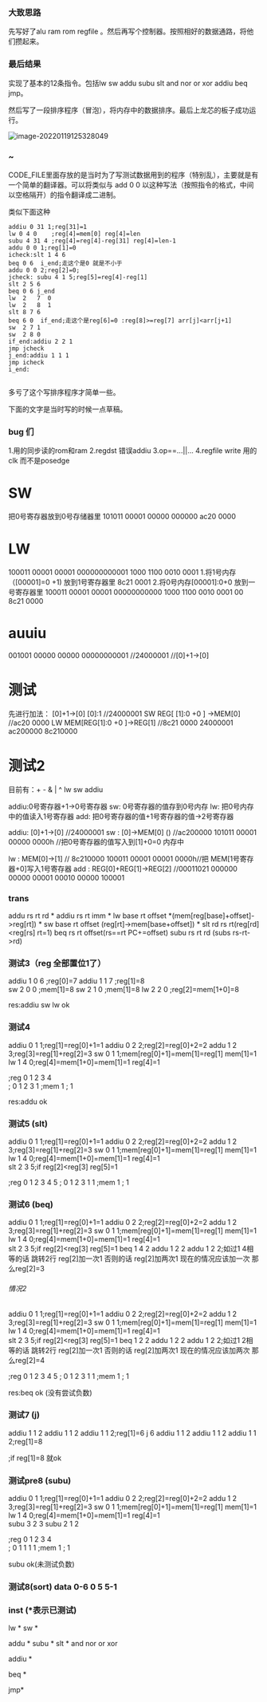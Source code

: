 ### 大致思路

先写好了alu ram rom regfile 。然后再写个控制器。按照相好的数据通路，将他们攒起来。

### 最后结果

实现了基本的12条指令。包括lw sw addu subu slt and nor or xor addiu beq jmp。

然后写了一段排序程序（冒泡），将内存中的数据排序。最后上龙芯的板子成功运行。

![image-20220119125328049](cpu_上版.png)

### ~

CODE_FILE里面存放的是当时为了写测试数据用到的程序（特别乱），主要就是有一个简单的翻译器。可以将类似与 add 0 0 以这种写法（按照指令的格式，中间以空格隔开）的指令翻译成二进制。

类似下面这种

~~~
addiu 0 31 1;reg[31]=1
lw 0 4 0    ;reg[4]=mem[0] reg[4]=len
subu 4 31 4 ;reg[4]=reg[4]-reg[31] reg[4]=len-1
addu 0 0 1;reg[1]=0
icheck:slt 1 4 6
beq 0 6  i_end;走这个是0 就是不小于
addu 0 0 2;reg[2]=0;
jcheck: subu 4 1 5;reg[5]=reg[4]-reg[1]
slt 2 5 6
beq 0 6 j_end
lw  2   7  0
lw  2   8  1
slt 8 7 6
beq 6 0  if_end;走这个是reg[6]=0 :reg[8]>=reg[7] arr[j]<arr[j+1]
sw  2 7 1
sw  2 8 0
if_end:addiu 2 2 1
jmp jcheck
j_end:addiu 1 1 1
jmp icheck
i_end:


~~~

多亏了这个写排序程序才简单一些。

下面的文字是当时写的时候一点草稿。

### bug 们

1.用的同步读的rom和ram
2.regdst 错误addiu
3.op==...||...
4.regfile write 用的clk 而不是posedge 


# SW
把0号寄存器放到0号存储器里
101011 00001 00000 000000
ac20 0000

# LW
100011 00001 00001 000000000001
1000 1100  0010 0001 
1.将1号内存（[00001]=0 +1) 放到1号寄存器里
8c21 0001
2.将0号内存[00001]:0+0 放到一号寄存器里
100011 00001 00001 00000000000
1000 1100 0010 0001 00
8c21 0000 
# auuiu
001001 00000 00000 00000000001
//24000001
//[0]+1->[0]

# 测试
先进行加法： [0]+1->[0] [0]:1     //24000001
SW          REG[ [1]:0 +0 ] ->MEM[0] //ac20 0000
LW          MEM[REG[1]:0 +0 ]->REG[1] //8c21 0000 
24000001 ac200000 8c210000 


# 测试2
目前有：+ - & | ^        lw sw            addiu 

addiu:0号寄存器+1->0号寄存器
sw:   0号寄存器的值存到0号内存
lw:   把0号内存中的值读入1号寄存器
add:  把0号寄存器的值+1号寄存器的值->2号寄存器

addiu: [0]+1->[0]    //24000001
sw   : [0]->MEM[0]  ()    //ac200000      101011  00001  00000 0000h //把0号寄存器的值写入到[1]+0=0 内存中

lw   : MEM[0]->[1]      //   8c210000             100011  00001  00001 0000h//把  MEM[1号寄存器+0]写入1号寄存器
add  : REG[0]+REG[1]->REG[2]  //00011021          000000 00000 00001 00010 00000 100001
### trans
addu rs rt rd *
addiu rs rt imm *
lw base rt offset *(mem[reg[base]+offset]->reg[rt]) *
sw base rt offset (reg[rt]->mem[base+offset]) *
slt rd rs rt(reg[rd]<reg[rs] rt=1)
beq rs rt offset(rs==rt PC+=offset)
subu rs rt rd (subs rs-rt->rd)
### 测试3（reg 全部置位1了）
addiu 1 0 6  ;reg[0]=7
addiu 1 1 7  ;reg[1]=8  
sw 2  0  0   ;mem[1]=8
sw 2 1 0     ;mem[1]=8
lw  2  2 0   ;reg[2]=mem[1+0]=8

res:addiu sw lw ok

### 测试4
addiu 0 1 1;reg[1]=reg[0]+1=1
addiu 0 2 2;reg[2]=reg[0]+2=2
addu 1 2 3;reg[3]=reg[1]+reg[2]=3
sw  0  1 1;mem[reg[0]+1]=mem[1]=reg[1]  mem[1]=1
lw  1  4  0;reg[4]=mem[1+0]=mem[1]=1 reg[4]=1    

;reg 0 1 2 3 4  
;    0 1 2 3 1 
;mem 1 
;    1  

res:addu ok

### 测试5 (slt)
addiu 0 1 1;reg[1]=reg[0]+1=1
addiu 0 2 2;reg[2]=reg[0]+2=2
addu 1 2 3;reg[3]=reg[1]+reg[2]=3
sw  0  1 1;mem[reg[0]+1]=mem[1]=reg[1]  mem[1]=1
lw  1  4  0;reg[4]=mem[1+0]=mem[1]=1 reg[4]=1  
slt 2 3 5;if reg[2]<reg[3] reg[5]=1

;reg 0 1 2 3 4 5
;    0 1 2 3 1 1
;mem 1 
;    1  

### 测试6 (beq)
addiu 0 1 1;reg[1]=reg[0]+1=1
addiu 0 2 2;reg[2]=reg[0]+2=2
addu 1 2 3;reg[3]=reg[1]+reg[2]=3
sw  0  1 1;mem[reg[0]+1]=mem[1]=reg[1]  mem[1]=1
lw  1  4  0;reg[4]=mem[1+0]=mem[1]=1 reg[4]=1  
slt 2 3 5;if reg[2]<reg[3] reg[5]=1
beq 1 4 2
addu 1 2 2
addu 1 2 2;如过1 4相等的话 跳转2行 reg[2]加一次1 否则的话 reg[2]加两次1  现在的情况应该加一次 那么reg[2]=3

###### 情况2
addiu 0 1 1;reg[1]=reg[0]+1=1
addiu 0 2 2;reg[2]=reg[0]+2=2
addu 1 2 3;reg[3]=reg[1]+reg[2]=3
sw  0  1 1;mem[reg[0]+1]=mem[1]=reg[1]  mem[1]=1
lw  1  4  0;reg[4]=mem[1+0]=mem[1]=1 reg[4]=1  
slt 2 3 5;if reg[2]<reg[3] reg[5]=1
beq 1 2 2
addu 1 2 2
addu 1 2 2;如过1 2相等的话 跳转2行 reg[2]加一次1 否则的话 reg[2]加两次1  现在的情况应该加两次 那么reg[2]=4


;reg 0 1 2 3 4 5
;    0 1 2 3 1 1
;mem 1 
;    1  

res:beq ok (没有尝试负数)


### 测试7 (j)
addiu 1 1 2
addiu 1 1 2
addiu 1 1 2;reg[1]=6
j 6
addiu 1 1 2
addiu 1 1 2
addiu 1 1 2;reg[1]=8


;if reg[1]=8 就ok



### 测试pre8 (subu)

addiu 0 1 1;reg[1]=reg[0]+1=1
addiu 0 2 2;reg[2]=reg[0]+2=2
addu 1 2 3;reg[3]=reg[1]+reg[2]=3
sw  0  1 1;mem[reg[0]+1]=mem[1]=reg[1]  mem[1]=1
lw  1  4  0;reg[4]=mem[1+0]=mem[1]=1 reg[4]=1    
subu 3 2 3 
subu 2 1 2

;reg 0 1 2 3 4  
;    0 1 1 1 1 
;mem 1 
;    1 

subu ok(未测试负数)


### 测试8(sort) data 0-6 0 5 5-1





### inst (*表示已测试)
lw *
sw *

addu *
subu *
slt *
and
nor
or
xor


addiu *

beq *

jmp*















